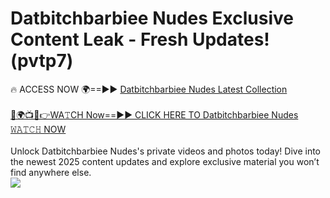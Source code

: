 # Datbitchbarbiee Nudes Exclusive Content Leak - Fresh Updates! (pvtp7)

🔥 ACCESS NOW 🌍==►► <a href="https://tinyurl.com/yc657z5k" rel="nofollow">Datbitchbarbiee Nudes Latest Collection</a>
<br><br>
[🔴🌍📺📱👉WA𝚃CH Now==►► CLICK HERE TO Datbitchbarbiee Nudes 𝚆𝙰𝚃𝙲𝙷 NOW](https://tinyurl.com/yc657z5k)
<br><br>
Unlock Datbitchbarbiee Nudes's private videos and photos today! Dive into the newest 2025 content updates and explore exclusive material you won’t find anywhere else.
<br>
<a href="https://tinyurl.com/yc657z5k" rel="nofollow" data-target="animated-image.originalLink"><img src="https://camo.githubusercontent.com/8a4f000d20f83aca3bf7ec5f350d767afa0574a8a352519fd8cfa583a6f93a33/68747470733a2f2f692e696d6775722e636f6d2f644a486b345a712e676966" data-canonical-src="https://i.imgur.com/dJHk4Zq.gif" style="max-width: 100%; display: inline-block;" data-target="animated-image.originalImage"></a>
<br>
